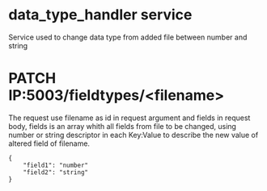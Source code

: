 # data_type_handler service
Service used to change data type from added file between number and string

# PATCH IP:5003/fieldtypes/<filename\>
The request use filename as id in request argument and fields in request body, fields is an array whith all fields from file to be changed, using number or string descriptor in each Key:Value to describe the new value of altered field of filename.

```
{
    "field1": "number"
    "field2": "string"
}
```
